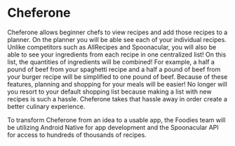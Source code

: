 # Cheferone

Cheferone allows beginner chefs to view recipes and add those recipes to a planner. On the planner you will be able see each of your individual recipes. Unlike competitors such as AllRecipes and Spoonacular, you will also be able to see your ingredients from each recipe in one centralized list! On this list, the quantities of ingredients will be combined! For example, a half a pound of beef from your spaghetti recipe and a half a pound of beef from your burger recipe will be simplified to one pound of beef. Because of these features, planning and shopping for your meals will be easier! No longer will you resort to your default shopping list because making a list with new recipes is such a hassle. Cheferone takes that hassle away in order create a better culinary experience. 

To transform Cheferone from an idea to a usable app, the Foodies team will be utilizing Android Native for app development and the Spoonacular API for access to hundreds of thousands of recipes. 

